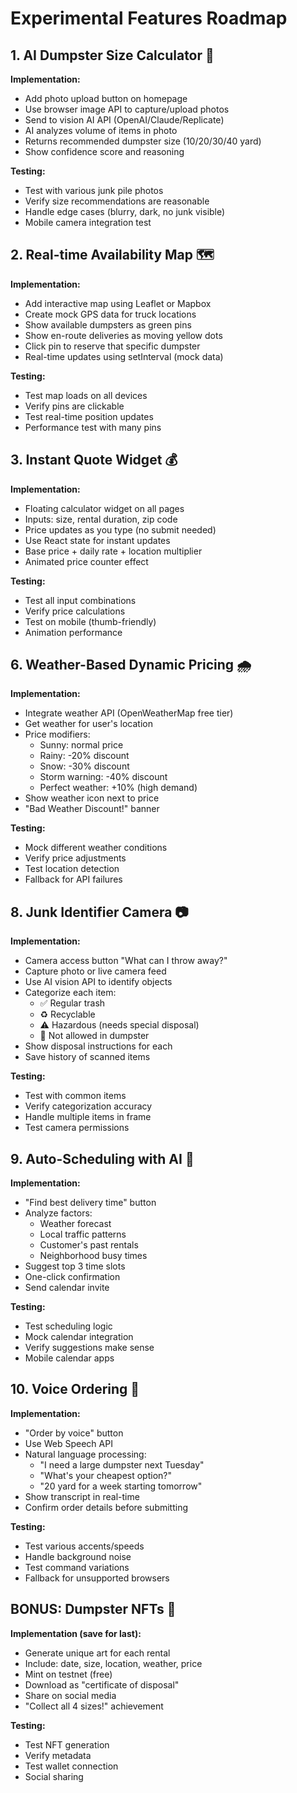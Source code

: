 # Experimental Features Roadmap

## 1. AI Dumpster Size Calculator 📸
**Implementation:**
- Add photo upload button on homepage
- Use browser image API to capture/upload photos
- Send to vision AI API (OpenAI/Claude/Replicate)
- AI analyzes volume of items in photo
- Returns recommended dumpster size (10/20/30/40 yard)
- Show confidence score and reasoning

**Testing:**
- Test with various junk pile photos
- Verify size recommendations are reasonable
- Handle edge cases (blurry, dark, no junk visible)
- Mobile camera integration test

## 2. Real-time Availability Map 🗺️
**Implementation:**
- Add interactive map using Leaflet or Mapbox
- Create mock GPS data for truck locations
- Show available dumpsters as green pins
- Show en-route deliveries as moving yellow dots
- Click pin to reserve that specific dumpster
- Real-time updates using setInterval (mock data)

**Testing:**
- Test map loads on all devices
- Verify pins are clickable
- Test real-time position updates
- Performance test with many pins

## 3. Instant Quote Widget 💰
**Implementation:**
- Floating calculator widget on all pages
- Inputs: size, rental duration, zip code
- Price updates as you type (no submit needed)
- Use React state for instant updates
- Base price + daily rate + location multiplier
- Animated price counter effect

**Testing:**
- Test all input combinations
- Verify price calculations
- Test on mobile (thumb-friendly)
- Animation performance

## 6. Weather-Based Dynamic Pricing 🌧️
**Implementation:**
- Integrate weather API (OpenWeatherMap free tier)
- Get weather for user's location
- Price modifiers:
  - Sunny: normal price
  - Rainy: -20% discount
  - Snow: -30% discount  
  - Storm warning: -40% discount
  - Perfect weather: +10% (high demand)
- Show weather icon next to price
- "Bad Weather Discount!" banner

**Testing:**
- Mock different weather conditions
- Verify price adjustments
- Test location detection
- Fallback for API failures

## 8. Junk Identifier Camera 📷
**Implementation:**
- Camera access button "What can I throw away?"
- Capture photo or live camera feed
- Use AI vision API to identify objects
- Categorize each item:
  - ✅ Regular trash
  - ♻️ Recyclable
  - ⚠️ Hazardous (needs special disposal)
  - 🚫 Not allowed in dumpster
- Show disposal instructions for each
- Save history of scanned items

**Testing:**
- Test with common items
- Verify categorization accuracy
- Handle multiple items in frame
- Test camera permissions

## 9. Auto-Scheduling with AI 📅
**Implementation:**
- "Find best delivery time" button
- Analyze factors:
  - Weather forecast
  - Local traffic patterns
  - Customer's past rentals
  - Neighborhood busy times
- Suggest top 3 time slots
- One-click confirmation
- Send calendar invite

**Testing:**
- Test scheduling logic
- Mock calendar integration
- Verify suggestions make sense
- Mobile calendar apps

## 10. Voice Ordering 🎤
**Implementation:**
- "Order by voice" button
- Use Web Speech API
- Natural language processing:
  - "I need a large dumpster next Tuesday"
  - "What's your cheapest option?"
  - "20 yard for a week starting tomorrow"
- Show transcript in real-time
- Confirm order details before submitting

**Testing:**
- Test various accents/speeds
- Handle background noise
- Test command variations
- Fallback for unsupported browsers

## BONUS: Dumpster NFTs 🎨
**Implementation (save for last):**
- Generate unique art for each rental
- Include: date, size, location, weather, price
- Mint on testnet (free)
- Download as "certificate of disposal"
- Share on social media
- "Collect all 4 sizes!" achievement

**Testing:**
- Test NFT generation
- Verify metadata
- Test wallet connection
- Social sharing